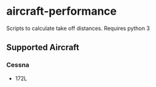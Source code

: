 # aircraft-performance
Scripts to calculate take off distances. Requires python 3

## Supported Aircraft
### Cessna
- 172L

